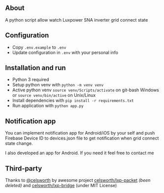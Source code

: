 ## About
A python script allow watch Luxpower SNA inverter grid connect state

## Configuration
* Copy `.env.example` to `.env`
* Update configuration in `.env` with your personal info

## Installation and run
* Python 3 required
* Setup python venv with `python -m venv venv`
* Active python venv `source venv/Scripts/activate` on git-bash Windows or `source venv/bin/active` on Unix/Linux
* Install dependencies with `pip install -r requirements.txt`
* Run application with `python app.py`

## Notification app
You can implement notification app for Android/iOS by your self and push Firebase Device ID to devices.json file to get notification when grid connect state change.

I also developed an app for Android. If you need it feel free to contact me

## Third-party

Thanks to [@celsworth](https://github.com/celsworth) by awesome project [celsworth/lxp-packet](https://github.com/celsworth/lxp-packet) *(been deleted)* and [celsworth/lxp-bridge](https://github.com/celsworth/lxp-bridge) (under MIT License)
